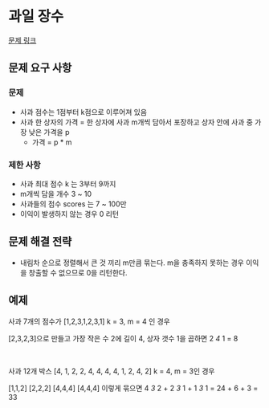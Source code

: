 # 과일 장수

[문제 링크](https://school.programmers.co.kr/learn/courses/30/lessons/135808)

## 문제 요구 사항

### 문제

- 사과 점수는 1점부터 k점으로 이루어져 있음
- 사과 한 상자의 가격 = 한 상자에 사과 m개씩 담아서 포장하고 상자 안에 사과 중 가장 낮은 가격을 p
  - 가격 = p * m

### 제한 사항

- 사과 최대 점수 k 는 3부터 9까지
- m개씩 담을 개수 3 ~ 10
- 사과들의 점수 scores 는 7 ~ 100만
- 이익이 발생하지 않는 경우 0 리턴

## 문제 해결 전략

- 내림차 순으로 정렬해서 큰 것 끼리 m만큼 묶는다. m을 충족하지 못하는 경우 이익을 창출할 수 없으므로 0을 리턴한다.

## 예제

사과 7개의 점수가 [1,2,3,1,2,3,1]
k = 3, m = 4 인 경우

[2,3,2,3]으로 만들고
가장 작은 수 2에 길이 4, 상자 갯수 1을 곱하면
2 *4* 1 = 8

<br/>

사과 12개 박스
[4, 1, 2, 2, 4, 4, 4, 4, 1, 2, 4, 2]
k = 4, m = 3인 경우

[1,1,2]
[2,2,2]
[4,4,4]
[4,4,4]
이렇게 묶으면 4 *3* 2 + 2 *3* 1 + 1 *3* 1 = 24 + 6 + 3 = 33
